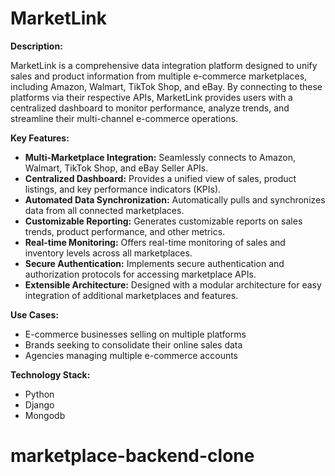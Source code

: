 # MarketLink

**Description:**

MarketLink is a comprehensive data integration platform designed to unify sales and product information from multiple e-commerce marketplaces, including Amazon, Walmart, TikTok Shop, and eBay. By connecting to these platforms via their respective APIs, MarketLink provides users with a centralized dashboard to monitor performance, analyze trends, and streamline their multi-channel e-commerce operations.

**Key Features:**

*   **Multi-Marketplace Integration:** Seamlessly connects to Amazon, Walmart, TikTok Shop, and eBay Seller APIs.
*   **Centralized Dashboard:** Provides a unified view of sales, product listings, and key performance indicators (KPIs).
*   **Automated Data Synchronization:** Automatically pulls and synchronizes data from all connected marketplaces.
*   **Customizable Reporting:** Generates customizable reports on sales trends, product performance, and other metrics.
*   **Real-time Monitoring:** Offers real-time monitoring of sales and inventory levels across all marketplaces.
*   **Secure Authentication:** Implements secure authentication and authorization protocols for accessing marketplace APIs.
*   **Extensible Architecture:** Designed with a modular architecture for easy integration of additional marketplaces and features.

**Use Cases:**

*   E-commerce businesses selling on multiple platforms
*   Brands seeking to consolidate their online sales data
*   Agencies managing multiple e-commerce accounts

**Technology Stack:**

*   Python
*   Django
*   Mongodb


# marketplace-backend-clone
